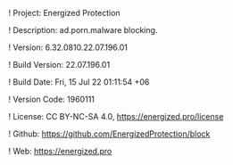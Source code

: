 ! Project: Energized Protection

! Description: ad.porn.malware blocking.

! Version: 6.32.0810.22.07.196.01

! Build Version: 22.07.196.01

! Build Date: Fri, 15 Jul 22 01:11:54 +06

! Version Code: 1960111

! License: CC BY-NC-SA 4.0, https://energized.pro/license

! Github: https://github.com/EnergizedProtection/block

! Web: https://energized.pro
